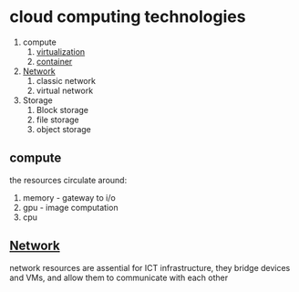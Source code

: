 # cloud computing technologies

1. compute 
   1. [virtualization](./virtualization.md)
   2. [container](./container.md)
2. [Network](./network.md)
   1. classic network
   2. virtual network
3. Storage
   1. Block storage
   2. file storage
   3. object storage


## compute

the resources circulate around:

1. memory - gateway to i/o
2. gpu - image computation
3. cpu


## [Network](./network.md)

network resources are assential for ICT infrastructure, they bridge devices and VMs, and allow them to communicate with each other

